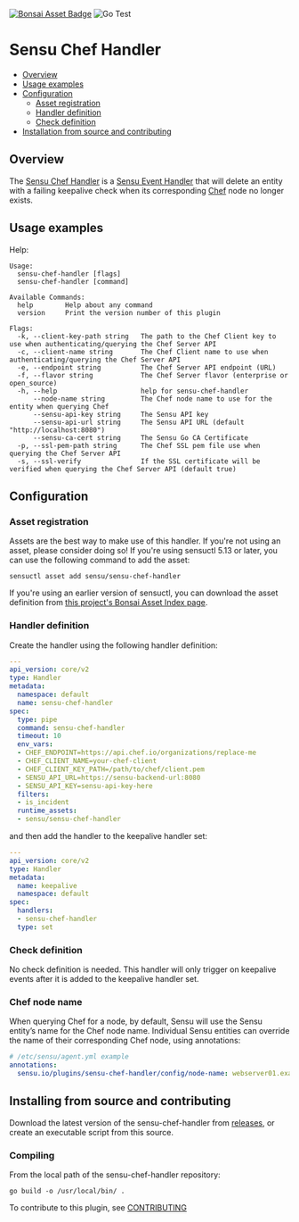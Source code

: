 [![Bonsai Asset Badge](https://img.shields.io/badge/Sensu%20Chef%20Handler-Download%20Me-brightgreen.svg?colorB=89C967&logo=sensu)](https://bonsai.sensu.io/assets/sensu/sensu-chef-handler)
![Go Test](https://github.com/sensu/sensu-chef-handler/workflows/Go%20Test/badge.svg)

# Sensu Chef Handler

- [Overview](#overview)
- [Usage examples](#usage-examples)
- [Configuration](#configuration)
  - [Asset registration](#asset-registration)
  - [Handler definition](#handler-definition)
  - [Check definition](#check-definition)
- [Installation from source and
  contributing](#installation-from-source-and-contributing)

## Overview

The [Sensu Chef Handler][0] is a [Sensu Event Handler][3] that will
delete an entity with a failing keepalive check when its corresponding [Chef][2]
node no longer exists.

## Usage examples

Help:

```
Usage:
  sensu-chef-handler [flags]
  sensu-chef-handler [command]

Available Commands:
  help        Help about any command
  version     Print the version number of this plugin

Flags:
  -k, --client-key-path string   The path to the Chef Client key to use when authenticating/querying the Chef Server API
  -c, --client-name string       The Chef Client name to use when authenticating/querying the Chef Server API
  -e, --endpoint string          The Chef Server API endpoint (URL)
  -f, --flavor string            The Chef Server flavor (enterprise or open_source)
  -h, --help                     help for sensu-chef-handler
      --node-name string         The Chef node name to use for the entity when querying Chef
      --sensu-api-key string     The Sensu API key
      --sensu-api-url string     The Sensu API URL (default "http://localhost:8080")
      --sensu-ca-cert string     The Sensu Go CA Certificate
  -p, --ssl-pem-path string      The Chef SSL pem file use when querying the Chef Server API
  -s, --ssl-verify               If the SSL certificate will be verified when querying the Chef Server API (default true)
```

## Configuration

### Asset registration

Assets are the best way to make use of this handler. If you're not using an asset, please consider doing so! If you're using sensuctl 5.13 or later, you can use the following command to add the asset:

`sensuctl asset add sensu/sensu-chef-handler`

If you're using an earlier version of sensuctl, you can download the asset
definition from [this project's Bonsai Asset Index
page](https://bonsai.sensu.io/assets/sensu/sensu-chef-handler).

### Handler definition

Create the handler using the following handler definition:

```yml
---
api_version: core/v2
type: Handler
metadata:
  namespace: default
  name: sensu-chef-handler
spec:
  type: pipe
  command: sensu-chef-handler
  timeout: 10
  env_vars:
  - CHEF_ENDPOINT=https://api.chef.io/organizations/replace-me
  - CHEF_CLIENT_NAME=your-chef-client
  - CHEF_CLIENT_KEY_PATH=/path/to/chef/client.pem
  - SENSU_API_URL=https://sensu-backend-url:8080
  - SENSU_API_KEY=sensu-api-key-here
  filters:
  - is_incident
  runtime_assets:
  - sensu/sensu-chef-handler
```

and then add the handler to the keepalive handler set:

``` yml
---
api_version: core/v2
type: Handler
metadata:
  name: keepalive
  namespace: default
spec:
  handlers:
  - sensu-chef-handler
  type: set
```


### Check definition

No check definition is needed. This handler will only trigger on keepalive
events after it is added to the keepalive handler set.

### Chef node name

When querying Chef for a node, by default, Sensu will use the Sensu entity’s
name for the Chef node name. Individual Sensu entities can override the name of
their corresponding Chef node, using annotations:

```yml
# /etc/sensu/agent.yml example
annotations:
  sensu.io/plugins/sensu-chef-handler/config/node-name: webserver01.example.com
```

## Installing from source and contributing

Download the latest version of the sensu-chef-handler from [releases][4],
or create an executable script from this source.

### Compiling

From the local path of the sensu-chef-handler repository:
```
go build -o /usr/local/bin/ .
```

To contribute to this plugin, see [CONTRIBUTING](https://github.com/sensu/sensu-go/blob/master/CONTRIBUTING.md)

[0]: https://github.com/sensu/sensu-chef-handler
[1]: https://github.com/sensu/sensu-go
[2]: https://chef.io
[3]: https://docs.sensu.io/sensu-go/latest/reference/handlers/#how-do-sensu-handlers-work
[4]: https://github.com/sensu/sensu-chef-handler/releases
